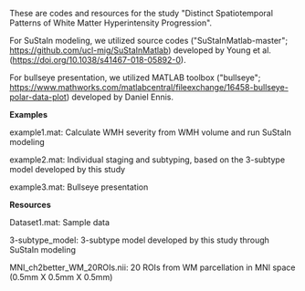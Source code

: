These are codes and resources for the study "Distinct Spatiotemporal Patterns of White Matter Hyperintensity Progression".

For SuStaIn modeling, we utilized source codes ("SuStaInMatlab-master"; https://github.com/ucl-mig/SuStaInMatlab) developed by Young et al. (https://doi.org/10.1038/s41467-018-05892-0).

For bullseye presentation, we utilized MATLAB toolbox ("bullseye"; https://www.mathworks.com/matlabcentral/fileexchange/16458-bullseye-polar-data-plot) developed by Daniel Ennis.



**Examples**

example1.mat: Calculate WMH severity from WMH volume and run SuStaIn modeling

example2.mat: Individual staging and subtyping, based on the 3-subtype model developed by this study

example3.mat: Bullseye presentation




**Resources**

Dataset1.mat: Sample data

3-subtype_model: 3-subtype model developed by this study through SuStaIn modeling

MNI_ch2better_WM_20ROIs.nii: 20 ROIs from WM parcellation in MNI space (0.5mm X 0.5mm X 0.5mm)
